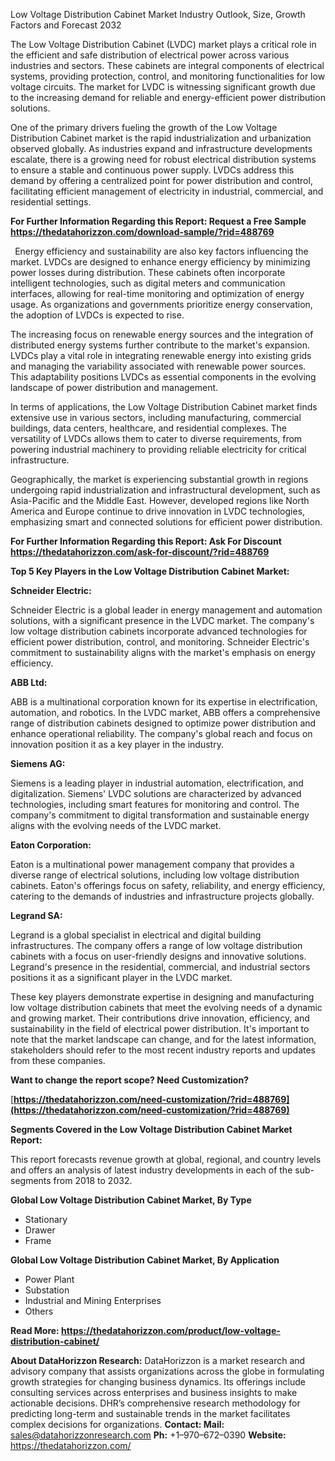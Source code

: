 ﻿Low Voltage Distribution Cabinet Market Industry Outlook, Size, Growth Factors and Forecast 2032

The Low Voltage Distribution Cabinet (LVDC) market plays a critical role in the efficient and safe distribution of electrical power across various industries and sectors. These cabinets are integral components of electrical systems, providing protection, control, and monitoring functionalities for low voltage circuits. The market for LVDC is witnessing significant growth due to the increasing demand for reliable and energy-efficient power distribution solutions.

One of the primary drivers fueling the growth of the Low Voltage Distribution Cabinet market is the rapid industrialization and urbanization observed globally. As industries expand and infrastructure developments escalate, there is a growing need for robust electrical distribution systems to ensure a stable and continuous power supply. LVDCs address this demand by offering a centralized point for power distribution and control, facilitating efficient management of electricity in industrial, commercial, and residential settings.

**For Further Information Regarding this Report: Request a Free Sample <https://thedatahorizzon.com/download-sample/?rid=488769>** 

` `Energy efficiency and sustainability are also key factors influencing the market. LVDCs are designed to enhance energy efficiency by minimizing power losses during distribution. These cabinets often incorporate intelligent technologies, such as digital meters and communication interfaces, allowing for real-time monitoring and optimization of energy usage. As organizations and governments prioritize energy conservation, the adoption of LVDCs is expected to rise.

The increasing focus on renewable energy sources and the integration of distributed energy systems further contribute to the market's expansion. LVDCs play a vital role in integrating renewable energy into existing grids and managing the variability associated with renewable power sources. This adaptability positions LVDCs as essential components in the evolving landscape of power distribution and management.

In terms of applications, the Low Voltage Distribution Cabinet market finds extensive use in various sectors, including manufacturing, commercial buildings, data centers, healthcare, and residential complexes. The versatility of LVDCs allows them to cater to diverse requirements, from powering industrial machinery to providing reliable electricity for critical infrastructure.

Geographically, the market is experiencing substantial growth in regions undergoing rapid industrialization and infrastructural development, such as Asia-Pacific and the Middle East. However, developed regions like North America and Europe continue to drive innovation in LVDC technologies, emphasizing smart and connected solutions for efficient power distribution.

**For Further Information Regarding this Report: Ask For Discount <https://thedatahorizzon.com/ask-for-discount/?rid=488769>** 

**Top 5 Key Players in the Low Voltage Distribution Cabinet Market:**

**Schneider Electric:**

Schneider Electric is a global leader in energy management and automation solutions, with a significant presence in the LVDC market. The company's low voltage distribution cabinets incorporate advanced technologies for efficient power distribution, control, and monitoring. Schneider Electric's commitment to sustainability aligns with the market's emphasis on energy efficiency.

**ABB Ltd:**

ABB is a multinational corporation known for its expertise in electrification, automation, and robotics. In the LVDC market, ABB offers a comprehensive range of distribution cabinets designed to optimize power distribution and enhance operational reliability. The company's global reach and focus on innovation position it as a key player in the industry.

**Siemens AG:**

Siemens is a leading player in industrial automation, electrification, and digitalization. Siemens' LVDC solutions are characterized by advanced technologies, including smart features for monitoring and control. The company's commitment to digital transformation and sustainable energy aligns with the evolving needs of the LVDC market.

**Eaton Corporation:**

Eaton is a multinational power management company that provides a diverse range of electrical solutions, including low voltage distribution cabinets. Eaton's offerings focus on safety, reliability, and energy efficiency, catering to the demands of industries and infrastructure projects globally.

**Legrand SA:**

Legrand is a global specialist in electrical and digital building infrastructures. The company offers a range of low voltage distribution cabinets with a focus on user-friendly designs and innovative solutions. Legrand's presence in the residential, commercial, and industrial sectors positions it as a significant player in the LVDC market.

These key players demonstrate expertise in designing and manufacturing low voltage distribution cabinets that meet the evolving needs of a dynamic and growing market. Their contributions drive innovation, efficiency, and sustainability in the field of electrical power distribution. It's important to note that the market landscape can change, and for the latest information, stakeholders should refer to the most recent industry reports and updates from these companies.

**Want to change the report scope? Need Customization?**

[**https://thedatahorizzon.com/need-customization/?rid=488769](https://thedatahorizzon.com/need-customization/?rid=488769)** 

**Segments Covered in the Low Voltage Distribution Cabinet Market Report:**

This report forecasts revenue growth at global, regional, and country levels and offers an analysis of latest industry developments in each of the sub-segments from 2018 to 2032.

**Global Low Voltage Distribution Cabinet Market, By Type**

- Stationary
- Drawer
- Frame

**Global Low Voltage Distribution Cabinet Market, By Application**

- Power Plant
- Substation
- Industrial and Mining Enterprises
- Others

**Read More: <https://thedatahorizzon.com/product/low-voltage-distribution-cabinet/>** 

**About DataHorizzon Research:**DataHorizzon is a market research and advisory company that assists organizations across the globe in formulating growth strategies for changing business dynamics. Its offerings include consulting services across enterprises and business insights to make actionable decisions. DHR’s comprehensive research methodology for predicting long-term and sustainable trends in the market facilitates complex decisions for organizations.**Contact:Mail:** <sales@datahorizzonresearch.com> **Ph:** +1–970–672–0390**Website:** <https://thedatahorizzon.com/> 

